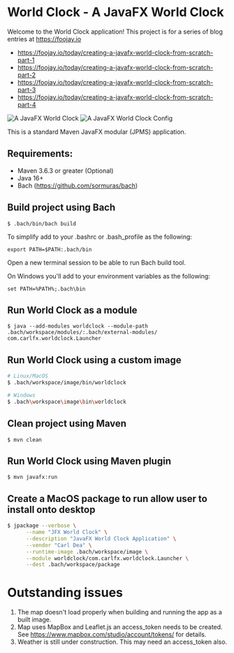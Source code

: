 # World Clock - A JavaFX World Clock
Welcome to the World Clock application! This project is for a series of blog entries at https://foojay.io  

- https://foojay.io/today/creating-a-javafx-world-clock-from-scratch-part-1
- https://foojay.io/today/creating-a-javafx-world-clock-from-scratch-part-2
- https://foojay.io/today/creating-a-javafx-world-clock-from-scratch-part-3
- https://foojay.io/today/creating-a-javafx-world-clock-from-scratch-part-4

![A JavaFX World Clock](https://github.com/carldea/worldclock/blob/main/world-clock-part1_1.png?raw=true)
![A JavaFX World Clock Config](https://github.com/carldea/worldclock/blob/main/world-clock-part3_1.png?raw=true)

This is a standard Maven JavaFX modular (JPMS) application.

## Requirements:
- Maven 3.6.3 or greater (Optional)
- Java 16+
- Bach (https://github.com/sormuras/bach)

## Build project using Bach

`$ .bach/bin/bach build`

To simplify add to your .bashrc or .bash_profile as the following:

`export PATH=$PATH:.bach/bin`

Open a new terminal session to be able to run Bach build tool.

On Windows you'll add to your environment variables as the following:

`set PATH=%PATH%;.bach\bin`

## Run World Clock as a module 

`$ java --add-modules worldclock --module-path .bach/workspace/modules/:.bach/external-modules/ com.carlfx.worldclock.Launcher`

## Run World Clock using a custom image

```bash
# Linux/MacOS
$ .bach/workspace/image/bin/worldclock
```

```bash
# Windows 
$ .bach\workspace\image\bin\worldclock
```

## Clean project using Maven

`$ mvn clean`

## Run World Clock using Maven plugin

`$ mvn javafx:run`

## Create a MacOS package to run allow user to install onto desktop

```bash
$ jpackage --verbose \
      --name "JFX World Clock" \
      --description "JavaFX World Clock Application" \
      --vendor "Carl Dea" \
      --runtime-image .bach/workspace/image \
      --module worldclock/com.carlfx.worldclock.Launcher \
      --dest .bach/workspace/package
```

# Outstanding issues
1. The map doesn't load properly when building and running the app as a built image.
2. Map uses MapBox and Leaflet.js an access_token needs to be created. See https://www.mapbox.com/studio/account/tokens/ for details.
3. Weather is still under construction. This may need an access_token also.

